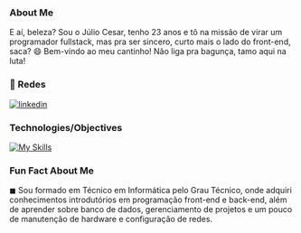 ### About Me
E aí, beleza? Sou o Júlio Cesar, tenho 23 anos e tô na missão de virar um programador fullstack, mas pra ser sincero, curto mais o lado do front-end, saca? 😄 Bem-vindo ao meu cantinho! Não liga pra bagunça, tamo aqui na luta!
### 🔗 Redes
[![linkedin](https://img.shields.io/badge/linkedin-0A66C2?style=for-the-badge&logo=linkedin&logoColor=white)](https://www.linkedin.com/in/j%C3%BAlio-cesar-0548991a4/)

### Technologies/Objectives
[![My Skills](https://skillicons.dev/icons?i=js,nodejs,html,css,scss,java,angular)](https://skillicons.dev)

### Fun Fact About Me
◼ Sou formado em Técnico em Informática pelo Grau Técnico, onde adquiri conhecimentos introdutórios em programação front-end e back-end, além de aprender sobre banco de dados, gerenciamento de projetos e um pouco de manutenção de hardware e configuração de redes.
